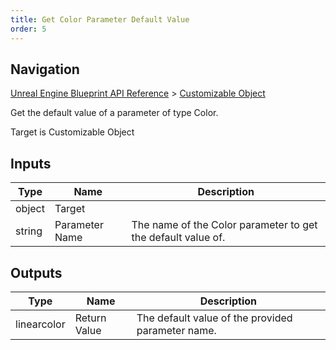 ```yaml
---
title: Get Color Parameter Default Value
order: 5
---
```

## Navigation

[Unreal Engine Blueprint API Reference](https://dev.epicgames.com/documentation/en-us/unreal-engine/BlueprintAPI) > [Customizable Object](https://dev.epicgames.com/documentation/en-us/unreal-engine/BlueprintAPI/CustomizableObject)

Get the default value of a parameter of type Color.

Target is Customizable Object

## Inputs

| Type | Name | Description |
| --- | --- | --- |
| object | Target |  |
| string | Parameter Name | The name of the Color parameter to get the default value of. |

## Outputs

| Type | Name | Description |
| --- | --- | --- |
| linearcolor | Return Value | The default value of the provided parameter name. |
